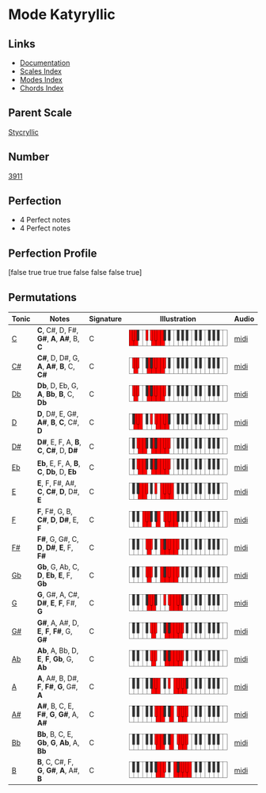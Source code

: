 # Mode Katyryllic

## Links

- [Documentation](index.md)
- [Scales Index](Scales.md)
- [Modes Index](Modes.md)
- [Chords Index](Chords.md)

## Parent Scale

[Stycryllic](ScaleStycryllic.md)

## Number

[3911](https://ianring.com/musictheory/scales/3911)

## Perfection

- 4 Perfect notes
- 4 Perfect notes

## Perfection Profile

[false true true true false false false true]

## Permutations

| Tonic | Notes | Signature | Illustration | Audio |
|-------|-------|-----------|--------------|-------|
| [C](ModeCNaturalKatyryllic.md) | **C**, C#, D, F#, **G#**, **A**, **A#**, B, **C** | C | ![CNaturalKatyryllic](ModeCNaturalKatyryllic.png) | [midi](https://github.com/edipermadi/music/blob/main/docs/ModeCNaturalKatyryllic.mid?raw=true) |
| [C#](ModeCSharpKatyryllic.md) | **C#**, D, D#, G, **A**, **A#**, **B**, C, **C#** | C | ![CSharpKatyryllic](ModeCSharpKatyryllic.png) | [midi](https://github.com/edipermadi/music/blob/main/docs/ModeCSharpKatyryllic.mid?raw=true) |
| [Db](ModeDFlatKatyryllic.md) | **Db**, D, Eb, G, **A**, **Bb**, **B**, C, **Db** | C | ![DFlatKatyryllic](ModeDFlatKatyryllic.png) | [midi](https://github.com/edipermadi/music/blob/main/docs/ModeDFlatKatyryllic.mid?raw=true) |
| [D](ModeDNaturalKatyryllic.md) | **D**, D#, E, G#, **A#**, **B**, **C**, C#, **D** | C | ![DNaturalKatyryllic](ModeDNaturalKatyryllic.png) | [midi](https://github.com/edipermadi/music/blob/main/docs/ModeDNaturalKatyryllic.mid?raw=true) |
| [D#](ModeDSharpKatyryllic.md) | **D#**, E, F, A, **B**, **C**, **C#**, D, **D#** | C | ![DSharpKatyryllic](ModeDSharpKatyryllic.png) | [midi](https://github.com/edipermadi/music/blob/main/docs/ModeDSharpKatyryllic.mid?raw=true) |
| [Eb](ModeEFlatKatyryllic.md) | **Eb**, E, F, A, **B**, **C**, **Db**, D, **Eb** | C | ![EFlatKatyryllic](ModeEFlatKatyryllic.png) | [midi](https://github.com/edipermadi/music/blob/main/docs/ModeEFlatKatyryllic.mid?raw=true) |
| [E](ModeENaturalKatyryllic.md) | **E**, F, F#, A#, **C**, **C#**, **D**, D#, **E** | C | ![ENaturalKatyryllic](ModeENaturalKatyryllic.png) | [midi](https://github.com/edipermadi/music/blob/main/docs/ModeENaturalKatyryllic.mid?raw=true) |
| [F](ModeFNaturalKatyryllic.md) | **F**, F#, G, B, **C#**, **D**, **D#**, E, **F** | C | ![FNaturalKatyryllic](ModeFNaturalKatyryllic.png) | [midi](https://github.com/edipermadi/music/blob/main/docs/ModeFNaturalKatyryllic.mid?raw=true) |
| [F#](ModeFSharpKatyryllic.md) | **F#**, G, G#, C, **D**, **D#**, **E**, F, **F#** | C | ![FSharpKatyryllic](ModeFSharpKatyryllic.png) | [midi](https://github.com/edipermadi/music/blob/main/docs/ModeFSharpKatyryllic.mid?raw=true) |
| [Gb](ModeGFlatKatyryllic.md) | **Gb**, G, Ab, C, **D**, **Eb**, **E**, F, **Gb** | C | ![GFlatKatyryllic](ModeGFlatKatyryllic.png) | [midi](https://github.com/edipermadi/music/blob/main/docs/ModeGFlatKatyryllic.mid?raw=true) |
| [G](ModeGNaturalKatyryllic.md) | **G**, G#, A, C#, **D#**, **E**, **F**, F#, **G** | C | ![GNaturalKatyryllic](ModeGNaturalKatyryllic.png) | [midi](https://github.com/edipermadi/music/blob/main/docs/ModeGNaturalKatyryllic.mid?raw=true) |
| [G#](ModeGSharpKatyryllic.md) | **G#**, A, A#, D, **E**, **F**, **F#**, G, **G#** | C | ![GSharpKatyryllic](ModeGSharpKatyryllic.png) | [midi](https://github.com/edipermadi/music/blob/main/docs/ModeGSharpKatyryllic.mid?raw=true) |
| [Ab](ModeAFlatKatyryllic.md) | **Ab**, A, Bb, D, **E**, **F**, **Gb**, G, **Ab** | C | ![AFlatKatyryllic](ModeAFlatKatyryllic.png) | [midi](https://github.com/edipermadi/music/blob/main/docs/ModeAFlatKatyryllic.mid?raw=true) |
| [A](ModeANaturalKatyryllic.md) | **A**, A#, B, D#, **F**, **F#**, **G**, G#, **A** | C | ![ANaturalKatyryllic](ModeANaturalKatyryllic.png) | [midi](https://github.com/edipermadi/music/blob/main/docs/ModeANaturalKatyryllic.mid?raw=true) |
| [A#](ModeASharpKatyryllic.md) | **A#**, B, C, E, **F#**, **G**, **G#**, A, **A#** | C | ![ASharpKatyryllic](ModeASharpKatyryllic.png) | [midi](https://github.com/edipermadi/music/blob/main/docs/ModeASharpKatyryllic.mid?raw=true) |
| [Bb](ModeBFlatKatyryllic.md) | **Bb**, B, C, E, **Gb**, **G**, **Ab**, A, **Bb** | C | ![BFlatKatyryllic](ModeBFlatKatyryllic.png) | [midi](https://github.com/edipermadi/music/blob/main/docs/ModeBFlatKatyryllic.mid?raw=true) |
| [B](ModeBNaturalKatyryllic.md) | **B**, C, C#, F, **G**, **G#**, **A**, A#, **B** | C | ![BNaturalKatyryllic](ModeBNaturalKatyryllic.png) | [midi](https://github.com/edipermadi/music/blob/main/docs/ModeBNaturalKatyryllic.mid?raw=true) |
